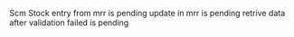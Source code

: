 Scm Stock entry from mrr is pending
update in mrr is pending
retrive data after validation failed is pending
